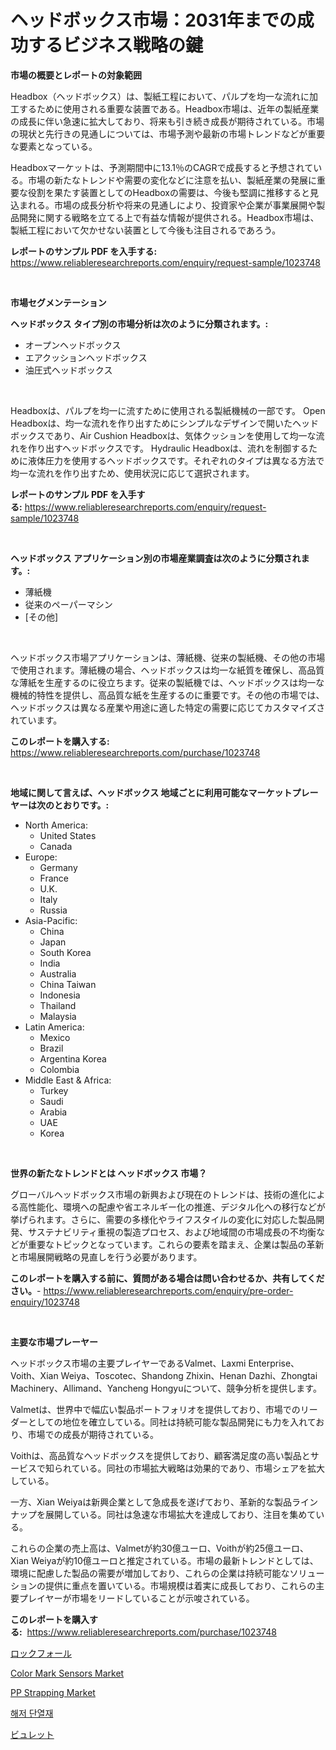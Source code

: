 <p><h1>ヘッドボックス市場：2031年までの成功するビジネス戦略の鍵</h1></p><p><strong>市場の概要とレポートの対象範囲</strong></p>
<p><p>Headbox（ヘッドボックス）は、製紙工程において、パルプを均一な流れに加工するために使用される重要な装置である。Headbox市場は、近年の製紙産業の成長に伴い急速に拡大しており、将来も引き続き成長が期待されている。市場の現状と先行きの見通しについては、市場予測や最新の市場トレンドなどが重要な要素となっている。</p><p>Headboxマーケットは、予測期間中に13.1％のCAGRで成長すると予想されている。市場の新たなトレンドや需要の変化などに注意を払い、製紙産業の発展に重要な役割を果たす装置としてのHeadboxの需要は、今後も堅調に推移すると見込まれる。市場の成長分析や将来の見通しにより、投資家や企業が事業展開や製品開発に関する戦略を立てる上で有益な情報が提供される。Headbox市場は、製紙工程において欠かせない装置として今後も注目されるであろう。</p></p>
<p><strong>レポートのサンプル PDF を入手する:</strong> <a href="https://www.reliableresearchreports.com/enquiry/request-sample/1023748">https://www.reliableresearchreports.com/enquiry/request-sample/1023748</a></p>
<p>&nbsp;</p>
<p><strong>市場セグメンテーション</strong></p>
<p><strong>ヘッドボックス タイプ別の市場分析は次のように分類されます。:</strong></p>
<p><ul><li>オープンヘッドボックス</li><li>エアクッションヘッドボックス</li><li>油圧式ヘッドボックス</li></ul></p>
<p>&nbsp;</p>
<p><p>Headboxは、パルプを均一に流すために使用される製紙機械の一部です。 Open Headboxは、均一な流れを作り出すためにシンプルなデザインで開いたヘッドボックスであり、Air Cushion Headboxは、気体クッションを使用して均一な流れを作り出すヘッドボックスです。 Hydraulic Headboxは、流れを制御するために液体圧力を使用するヘッドボックスです。それぞれのタイプは異なる方法で均一な流れを作り出すため、使用状況に応じて選択されます。</p></p>
<p><strong>レポートのサンプル PDF を入手する:</strong>&nbsp;<a href="https://www.reliableresearchreports.com/enquiry/request-sample/1023748">https://www.reliableresearchreports.com/enquiry/request-sample/1023748</a></p>
<p>&nbsp;</p>
<p><strong> ヘッドボックス アプリケーション別の市場産業調査は次のように分類されます。:</strong></p>
<p><ul><li>薄紙機</li><li>従来のペーパーマシン</li><li>[その他]</li></ul></p>
<p>&nbsp;</p>
<p><p>ヘッドボックス市場アプリケーションは、薄紙機、従来の製紙機、その他の市場で使用されます。薄紙機の場合、ヘッドボックスは均一な紙質を確保し、高品質な薄紙を生産するのに役立ちます。従来の製紙機では、ヘッドボックスは均一な機械的特性を提供し、高品質な紙を生産するのに重要です。その他の市場では、ヘッドボックスは異なる産業や用途に適した特定の需要に応じてカスタマイズされています。</p></p>
<p><strong>このレポートを購入する:</strong>&nbsp; <a href="https://www.reliableresearchreports.com/purchase/1023748">https://www.reliableresearchreports.com/purchase/1023748</a></p>
<p>&nbsp;</p>
<p><strong>地域に関して言えば、ヘッドボックス 地域ごとに利用可能なマーケットプレーヤーは次のとおりです。:</strong></p>
<p><ul>
    <li>
        North America:
        <ul>
            <li>United States</li>
            <li>Canada</li>
        </ul>
    </li>
    <li>
        Europe:
        <ul>
            <li>Germany</li>
            <li>France</li>
            <li>U.K.</li>
            <li>Italy</li>
            <li>Russia</li>
        </ul>
    </li>
    <li>
        Asia-Pacific:
        <ul>
            <li>China</li>
            <li>Japan</li>
            <li>South Korea</li>
            <li>India</li>
            <li>Australia</li>
            <li>China Taiwan</li>
            <li>Indonesia</li>
            <li>Thailand</li>
            <li>Malaysia</li>
        </ul>
    </li>
    <li>
        Latin America:
        <ul>
            <li>Mexico</li>
            <li>Brazil</li>
            <li>Argentina Korea</li>
            <li>Colombia</li>
        </ul>
    </li>
    <li>
        Middle East & Africa:
        <ul>
            <li>Turkey</li>
            <li>Saudi</li>
            <li>Arabia</li>
            <li>UAE</li>
            <li>Korea</li>
        </ul>
    </li>
    </ul></p>
<p>&nbsp;</p>
<p><strong>世界の新たなトレンドとは ヘッドボックス 市場？</strong></p>
<p><p>グローバルヘッドボックス市場の新興および現在のトレンドは、技術の進化による高性能化、環境への配慮や省エネルギー化の推進、デジタル化への移行などが挙げられます。さらに、需要の多様化やライフスタイルの変化に対応した製品開発、サステナビリティ重視の製造プロセス、および地域間の市場成長の不均衡などが重要なトピックとなっています。これらの要素を踏まえ、企業は製品の革新と市場展開戦略の見直しを行う必要があります。</p></p>
<p><strong>このレポートを購入する前に、質問がある場合は問い合わせるか、共有してください。</strong>- <a href="https://www.reliableresearchreports.com/enquiry/pre-order-enquiry/1023748">https://www.reliableresearchreports.com/enquiry/pre-order-enquiry/1023748</a></p>
<p>&nbsp;</p>
<p><strong>主要な市場プレーヤー</strong></p>
<p><p>ヘッドボックス市場の主要プレイヤーであるValmet、Laxmi Enterprise、Voith、Xian Weiya、Toscotec、Shandong Zhixin、Henan Dazhi、Zhongtai Machinery、Allimand、Yancheng Hongyuについて、競争分析を提供します。 </p><p>Valmetは、世界中で幅広い製品ポートフォリオを提供しており、市場でのリーダーとしての地位を確立している。同社は持続可能な製品開発にも力を入れており、市場での成長が期待されている。</p><p>Voithは、高品質なヘッドボックスを提供しており、顧客満足度の高い製品とサービスで知られている。同社の市場拡大戦略は効果的であり、市場シェアを拡大している。</p><p>一方、Xian Weiyaは新興企業として急成長を遂げており、革新的な製品ラインナップを展開している。同社は急速な市場拡大を達成しており、注目を集めている。</p><p>これらの企業の売上高は、Valmetが約30億ユーロ、Voithが約25億ユーロ、Xian Weiyaが約10億ユーロと推定されている。市場の最新トレンドとしては、環境に配慮した製品の需要が増加しており、これらの企業は持続可能なソリューションの提供に重点を置いている。市場規模は着実に成長しており、これらの主要プレイヤーが市場をリードしていることが示唆されている。</p></p>
<p><strong>このレポートを購入する:</strong>&nbsp;&nbsp;<a href="https://www.reliableresearchreports.com/purchase/1023748">https://www.reliableresearchreports.com/purchase/1023748</a></p>
<p><p><a href="https://github.com/zjkmgcs938405/Market-Research-Report-List-1/blob/main/67134479016.md">ロックフォール</a></p><p><a href="https://view.publitas.com/reportprime-1/global-color-mark-sensors-market-size-and-market-trends-insights-and-projections-from-2024-to-2031/">Color Mark Sensors Market</a></p><p><a href="https://gentle-editor-9db.notion.site/PP-Strapping-Market-Offers-Provide-Insightful-Data-for-the-Time-Period-from-2024-to-2031-and-also-Pr-1df4e58186e948709574ed6781c67418">PP Strapping Market</a></p><p><a href="https://github.com/JackieFauhey9089475/Market-Research-Report-List-1/blob/main/43658918210.md">해저 단열재</a></p><p><a href="https://github.com/schmahlson/Market-Research-Report-List-1/blob/main/53106669019.md">ビュレット</a></p></p>